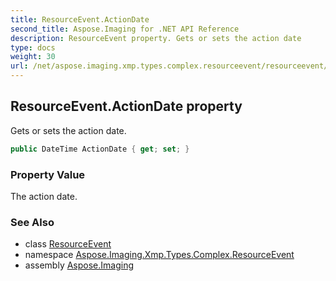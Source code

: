 ```yaml
---
title: ResourceEvent.ActionDate
second_title: Aspose.Imaging for .NET API Reference
description: ResourceEvent property. Gets or sets the action date
type: docs
weight: 30
url: /net/aspose.imaging.xmp.types.complex.resourceevent/resourceevent/actiondate/
---
```

## ResourceEvent.ActionDate property

Gets or sets the action date.

```csharp
public DateTime ActionDate { get; set; }
```

### Property Value

The action date.

### See Also

* class [ResourceEvent](../)
* namespace [Aspose.Imaging.Xmp.Types.Complex.ResourceEvent](../../resourceevent/)
* assembly [Aspose.Imaging](../../../)


